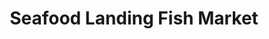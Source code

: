 ---
title: "Seafood Landing Fish Market"
url: /denver/seafood-landing-fish-market/
shop: butcher
---